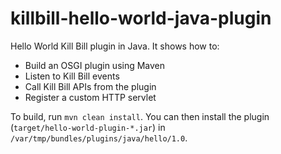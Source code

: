 killbill-hello-world-java-plugin
================================

Hello World Kill Bill plugin in Java. It shows how to:

* Build an OSGI plugin using Maven
* Listen to Kill Bill events
* Call Kill Bill APIs from the plugin
* Register a custom HTTP servlet

To build, run `mvn clean install`. You can then install the plugin (`target/hello-world-plugin-*.jar`) in `/var/tmp/bundles/plugins/java/hello/1.0`.
